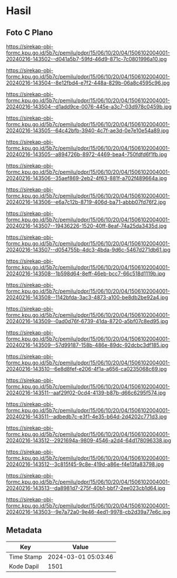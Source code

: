 # Hasil

## Foto C Plano

https://sirekap-obj-formc.kpu.go.id/5b7c/pemilu/pdpr/15/06/10/20/04/1506102004001-20240216-143502--d041a5b7-59fd-46d9-871c-7c0801996a10.jpg

https://sirekap-obj-formc.kpu.go.id/5b7c/pemilu/pdpr/15/06/10/20/04/1506102004001-20240216-143504--8e12fbd4-e7f2-448a-829b-06a8c4595c96.jpg

https://sirekap-obj-formc.kpu.go.id/5b7c/pemilu/pdpr/15/06/10/20/04/1506102004001-20240216-143504--d1add9ce-0076-445e-a3c7-03d978c0459b.jpg

https://sirekap-obj-formc.kpu.go.id/5b7c/pemilu/pdpr/15/06/10/20/04/1506102004001-20240216-143505--64c42bfb-3940-4c7f-ae3d-0e7e10e54a89.jpg

https://sirekap-obj-formc.kpu.go.id/5b7c/pemilu/pdpr/15/06/10/20/04/1506102004001-20240216-143505--a894726b-8972-4469-bea4-750fdfd6f1fb.jpg

https://sirekap-obj-formc.kpu.go.id/5b7c/pemilu/pdpr/15/06/10/20/04/1506102004001-20240216-143506--35aef869-2eb2-4f63-881f-a702f489664a.jpg

https://sirekap-obj-formc.kpu.go.id/5b7c/pemilu/pdpr/15/06/10/20/04/1506102004001-20240216-143506--e6a7c12b-8719-406d-ba71-abbb07fd76f2.jpg

https://sirekap-obj-formc.kpu.go.id/5b7c/pemilu/pdpr/15/06/10/20/04/1506102004001-20240216-143507--19436226-1520-40ff-8eaf-74a25da3435d.jpg

https://sirekap-obj-formc.kpu.go.id/5b7c/pemilu/pdpr/15/06/10/20/04/1506102004001-20240216-143507--d054755b-4dc3-4bda-9d6c-5467d271db61.jpg

https://sirekap-obj-formc.kpu.go.id/5b7c/pemilu/pdpr/15/06/10/20/04/1506102004001-20240216-143508--1b598d64-8eff-46eb-bcc7-66c518d1119b.jpg

https://sirekap-obj-formc.kpu.go.id/5b7c/pemilu/pdpr/15/06/10/20/04/1506102004001-20240216-143508--1142bfda-3ac3-4873-a100-be8db2be92a4.jpg

https://sirekap-obj-formc.kpu.go.id/5b7c/pemilu/pdpr/15/06/10/20/04/1506102004001-20240216-143509--0ad0d76f-6739-41da-8720-a5bf07c8ed95.jpg

https://sirekap-obj-formc.kpu.go.id/5b7c/pemilu/pdpr/15/06/10/20/04/1506102004001-20240216-143509--57d99187-158b-486e-89dc-92dcbc3df185.jpg

https://sirekap-obj-formc.kpu.go.id/5b7c/pemilu/pdpr/15/06/10/20/04/1506102004001-20240216-143510--6e8d8fef-e206-4f1a-a656-ca0235068c69.jpg

https://sirekap-obj-formc.kpu.go.id/5b7c/pemilu/pdpr/15/06/10/20/04/1506102004001-20240216-143511--aaf29f02-0cd4-4139-b87b-d66c6295f574.jpg

https://sirekap-obj-formc.kpu.go.id/5b7c/pemilu/pdpr/15/06/10/20/04/1506102004001-20240216-143511--adbedb7c-e3f1-4e35-b64d-2d4202c771d3.jpg

https://sirekap-obj-formc.kpu.go.id/5b7c/pemilu/pdpr/15/06/10/20/04/1506102004001-20240216-143512--2921694a-9809-4546-a2d4-64d178096338.jpg

https://sirekap-obj-formc.kpu.go.id/5b7c/pemilu/pdpr/15/06/10/20/04/1506102004001-20240216-143512--3c815f45-9c8e-419d-a86e-f4e13fa83798.jpg

https://sirekap-obj-formc.kpu.go.id/5b7c/pemilu/pdpr/15/06/10/20/04/1506102004001-20240216-143513--da8981d7-275f-40b1-bbf7-2ee023cb1d64.jpg

https://sirekap-obj-formc.kpu.go.id/5b7c/pemilu/pdpr/15/06/10/20/04/1506102004001-20240216-143503--9e7a72a0-9e46-4ed1-9978-cb2d39a77e6c.jpg


## Metadata

| Key        | Value               |
| ---------- | ------------------- |
| Time Stamp | 2024-03-01 05:03:46 |
| Kode Dapil | 1501                |



